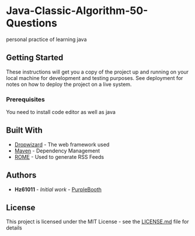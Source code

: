

# Java-Classic-Algorithm-50-Questions

personal practice of learning java

## Getting Started

These instructions will get you a copy of the project up and running on your local machine for development and testing purposes. See deployment for notes on how to deploy the project on a live system.

### Prerequisites

You need to install code editor as well as java



## Built With

* [Dropwizard](http://www.dropwizard.io/1.0.2/docs/) - The web framework used
* [Maven](https://maven.apache.org/) - Dependency Management
* [ROME](https://rometools.github.io/rome/) - Used to generate RSS Feeds


## Authors

* **Hz61011** - *Initial work* - [PurpleBooth](https://github.com/Hz46100)


## License

This project is licensed under the MIT License - see the [LICENSE.md](https://github.com/Hz46100/Java-Classic-Algorithm-50-Questions/blob/main/LICENSE) file for details

